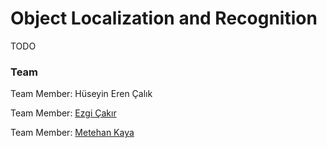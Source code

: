 # Object Localization and Recognition

TODO

### Team

Team Member: Hüseyin Eren Çalık

Team Member: [Ezgi Çakır](https://github.com/ezgicakirofficial)

Team Member: [Metehan Kaya](https://github.com/metehkaya)
